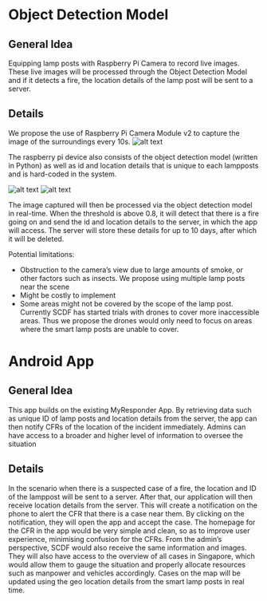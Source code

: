 # Object Detection Model
## General Idea

Equipping lamp posts with Raspberry Pi Camera to record live images. These live images will be processed through the Object Detection Model and if it detects a fire, the location details of the lamp post will be sent to a server.

## Details

We propose the use of Raspberry Pi Camera Module v2 to capture the image of the surroundings every 10s.
![alt text](https://github.com/Nnythingy/X-AE-A-10K/blob/master/images/pi-camera-attached.jpg 'pi-camera')

The raspberry pi device also consists of the object detection model (written in Python) as well as id and location details that is unique to each lampposts and is hard-coded in the system.

![alt text](https://github.com/Nnythingy/X-AE-A-10K/blob/master/images/Object%20Model%20Detection%20Result%20%231.PNG 'Fire')
![alt text](https://github.com/Nnythingy/X-AE-A-10K/blob/master/images/Object%20Model%20Detection%20Negative%20Result.PNG 'Negative')

The image captured will then be processed via the object detection model in real-time. When the threshold is above 0.8, it will detect that there is a fire going on and send the id and location details to the server, in which the app will access. The server will store these details for up to 10 days, after which it will be deleted.

Potential limitations:
* Obstruction to the camera’s view due to large amounts of smoke, or other factors such as insects. We propose using multiple lamp posts near the scene
* Might be costly to implement
* Some areas might not be covered by the scope of the lamp post. Currently SCDF has started trials with drones to cover more inaccessible areas. Thus we propose the drones would only need to focus on areas where the smart lamp posts are unable to cover.

# Android App
## General Idea

This app builds on the existing MyResponder App.  By retrieving data such as unique ID of lamp posts and location details from the server, the app can then notify CFRs of the location of the incident immediately. Admins can have access to a broader and higher level of information to oversee the situation

## Details

In the scenario when there is a suspected case of a fire, the location and ID of the lamppost will be sent to a server. After that, our application will then receive location details from the server. This will create a notification on the phone to alert the CFR that there is a case near them. By clicking on the notification, they will open the app and accept the case.  The homepage for the CFR in the app would be very simple and clean, so as to improve user experience, minimising confusion for the CFRs.
From the admin’s perspective, SCDF would also receive the same information and images. They will also have access to the overview of all cases in Singapore, which would allow them to gauge the situation and properly allocate  resources such as manpower and vehicles accordingly. Cases on the map will be updated using the geo location details from the smart lamp posts in real time.

